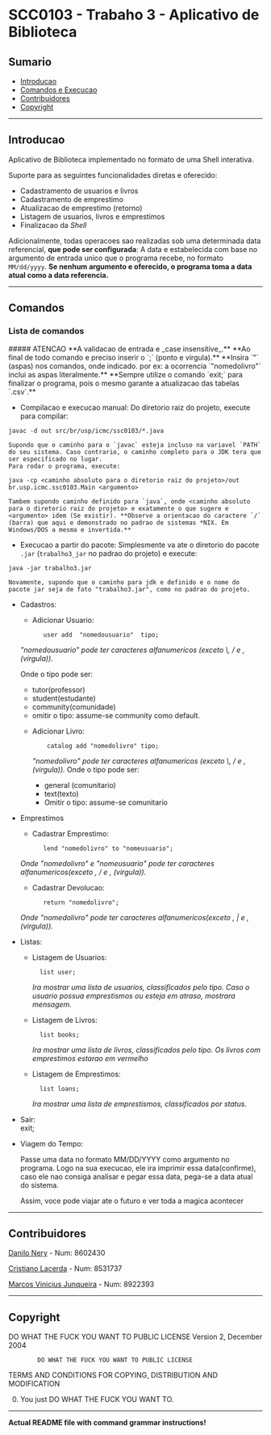 # SCC0103 - Trabaho 3 - Aplicativo de Biblioteca

## Sumario

* [Introducao](#introducao)
* [Comandos e Execucao](#comando)
* [Contribuidores](#contribuidores)
* [Copyright](#copyright)

* * *

<h2 id="introducao">Introducao</h2>

Aplicativo de Biblioteca implementado no formato de uma Shell interativa.

Suporte para as seguintes funcionalidades diretas e oferecido:

* Cadastramento de usuarios e livros
* Cadastramento de emprestimo
* Atualizacao de emprestimo (retorno)
* Listagem de usuarios, livros e emprestimos
* Finalizacao da *Shell*

Adicionalmente, todas operacoes sao realizadas sob uma determinada data referencial, **que pode ser configurada**:
A data e estabelecida com base no argumento de entrada unico que o programa recebe, no formato `MM/dd/yyyy`. **Se nenhum argumento e oferecido, o programa toma a data atual como a data referencia.**

* * *

<h2 id="comando">Comandos</h2>

<h3>Lista de comandos</h3>
##### ATENCAO
**A validacao de entrada e _case insensitive_.**       
**Ao final de todo comando e preciso inserir o `;` (ponto e virgula).**        
**Insira `"` (aspas) nos comandos, onde indicado. por ex: a ocorrencia `"nomedolivro"` inclui as aspas literalmente.**
**Sempre utilize o comando `exit;` para finalizar o programa, pois o mesmo garante a atualizacao das tabelas `.csv`.**

* Compilacao e execucao manual:
	Do diretorio raiz do projeto, execute para compilar:
```
javac -d out src/br/usp/icmc/ssc0103/*.java 
```
	Supondo que o caminho para o `javac` esteja incluso na variavel `PATH` do seu sistema. Caso contrario, o caminho completo para o JDK tera que ser especificado no lugar.
	Para rodar o programa, execute:
```
java -cp <caminho absoluto para o diretorio raiz do projeto>/out br.usp.icmc.ssc0103.Main <argumento>
```
	Tambem supondo caminho definido para `java`, onde <caminho absoluto para o diretorio raiz do projeto> e exatamente o que sugere e <argumento> idem (Se existir). **Observe a orientacao do caractere `/` (barra) que aqui e demonstrado no padrao de sistemas *NIX. Em Windows/DOS a mesma e invertida.**

* Execucao a partir do pacote:
	Simplesmente va ate o diretorio do pacote `.jar` (`trabalho3_jar` no padrao do projeto) e execute:
```
java -jar trabalho3.jar
```
	Novamente, supondo que o caminho para jdk e definido e o nome do pacote jar seja de fato "trabalho3.jar", como no padrao do projeto.

+ Cadastros:
   - Adicionar Usuario:

            user add  "nomedousuario"  tipo;
    *"nomedousuario" pode ter caracteres alfanumericos (exceto \\, / e ,(virgula)).*

    Onde o tipo pode ser:
     + tutor(professor)
     + student(estudante)
     + community(comunidade)
     + omitir o tipo: assume-se community como default.

  - Adicionar Livro:

            catalog add "nomedolivro" tipo;
    *"nomedolivro" pode ter caracteres alfanumericos (exceto \\, / e ,(virgula)).*
    Onde o tipo pode ser:
    + general (comunitario)
    + text(texto)
    + Omitir o tipo: assume-se comunitario

+ Emprestimos

   - Cadastrar Emprestimo:

            lend "nomedolivro" to "nomeusuario";
    *Onde "nomedolivro" e "nomeusuario" pode ter caracteres alfanumericos(exceto \, / e , (virgula)).*

   - Cadastrar Devolucao:

            return "nomedolivro";
    *Onde "nomedolivro" pode ter caracteres alfanumericos(exceto \, | e , (virgula)).*

+ Listas:

    - Listagem de Usuarios:

            list user;
        *Ira mostrar uma lista de usuarios, classificados pelo tipo.*
        *Caso o usuario possua emprestismos ou esteja em atraso, mostrara mensagem.*
    - Listagem de Livros:

            list books;
        *Ira mostrar uma lista de livros, classificados pelo tipo.*
        *Os livros com emprestimos estarao em vermelho*
    - Listagem de Emprestimos:

            list loans;
        *Ira mostrar uma lista de emprestismos, classificados por status.*

+ Sair:     
                                                          exit;

+ Viagem do Tempo:

    Passe uma data no formato MM/DD/YYYY como argumento no programa. Logo na sua execucao, ele ira imprimir essa data(confirme),
   caso ele nao consiga analisar e pegar essa data, pega-se a data atual do sistema.

    Assim, voce pode viajar ate o futuro e ver toda a magica acontecer

* * *

<h2 id="contribuidores">Contribuidores</h2>

[Danilo Nery](https://github.com/dnery) - Num: 8602430

[Cristiano Lacerda](https://github.com/Ibrahiim) - Num: 8531737

[Marcos Vinicius Junqueira](https://github.com/mvjunq) - Num: 8922393


* * *

<h2 id="copyright">Copyright</h2>
            DO WHAT THE FUCK YOU WANT TO PUBLIC LICENSE
                    Version 2, December 2004

            DO WHAT THE FUCK YOU WANT TO PUBLIC LICENSE
   TERMS AND CONDITIONS FOR COPYING, DISTRIBUTION AND MODIFICATION

  0. You just DO WHAT THE FUCK YOU WANT TO.

* * *

**Actual README file with command grammar instructions!**






